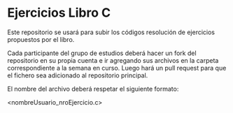 Ejercicios Libro C
==================

Este repositorio se usará para subir los códigos resolución de ejercicios
propuestos por el libro.

Cada participante del grupo de estudios deberá hacer un fork del repositorio
en su propia cuenta e ir agregando sus archivos en la carpeta correspondiente
a la semana en curso. Luego hará un pull request para que el fichero sea
adicionado al repositorio principal.

El nombre del archivo deberá respetar el siguiente formato:

<nombreUsuario_nroEjercicio.c>


